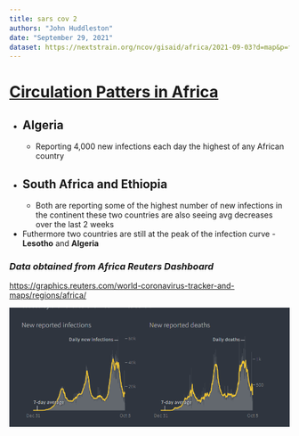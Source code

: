 ```yaml
---
title: sars cov 2 
authors: "John Huddleston"
date: "September 29, 2021"
dataset: https://nextstrain.org/ncov/gisaid/africa/2021-09-03?d=map&p=full
---
```


# [Circulation Patters in Africa](https://nextstrain.org/community/narratives/DSequ/nextstrain-narratives-demo@main/SARS-CoV-2-in-Africa)

* ## Algeria
    * Reporting 4,000 new infections each day the highest of any African country
* ## South Africa and Ethiopia
    * Both are reporting some of the highest number of new infections in the continent these two countries are also seeing avg decreases over the last 2 weeks
 * Futhermore two countries are still at the peak of the infection curve - **Lesotho** and **Algeria**

### *Data obtained from Africa Reuters Dashboard*
   https://graphics.reuters.com/world-coronavirus-tracker-and-maps/regions/africa/

<img src="https://github.com/DSequ/nextstrain-narratives-demo/blob/main/figures/narratives.png" alt="Case Counts and Deaths" />

